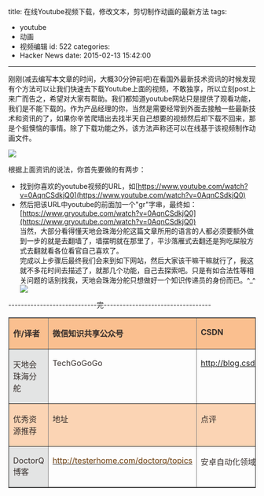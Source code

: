 title: 在线Youtube视频下载，修改文本，剪切制作动画的最新方法
tags:
  - youtube
  - 动画
  - 视频编辑
id: 522
categories:
  - Hacker News
date: 2015-02-13 15:42:00
---

<div id="article_content" class="article_content">&#13;

刚刚(减去编写本文章的时间，大概30分钟前吧)在看国外最新技术资讯的时候发现有个方法可以让我们快速去下载Youtube上面的视频，不敢独享，所以立刻post上来广而告之，希望对大家有帮助。我们都知道youtube网站只是提供了观看功能，我们是不能下载的。作为产品经理的你，当然是需要经常到外面去接触一些最新技术和资讯的了，如果你辛苦爬墙出去找半天自己想要的视频然后却下载不回来，那是个挺懊恼的事情。除了下载功能之外，该方法声称还可以在线基于该视频制作动画文件。

![](http://img.blog.csdn.net/20150213152802373?watermark/2/text/aHR0cDovL2Jsb2cuY3Nkbi5uZXQvemh1YmFpdGlhbg==/font/5a6L5L2T/fontsize/400/fill/I0JBQkFCMA==/dissolve/70/gravity/SouthEast)

根据上面资讯的说法，你首先要做的有两步：

*   找到你喜欢的youtube视频的URL，如[https://www.youtube.com/watch?v=0AqnCSdkjQ0](https://www.youtube.com/watch?v=0AqnCSdkjQ0)
*   然后把该URL中youtube的前面加一个"gr"字串，最终如：[https://www.gryoutube.com/watch?v=0AqnCSdkjQ0](https://www.gryoutube.com/watch?v=0AqnCSdkjQ0)<div>当然，大部分看得懂天地会珠海分舵这篇文章所用的语言的人都必须要额外做到一步的就是去翻墙了，墙摆明就在那里了，平沙落雁式去翻还是狗吃屎般方式去翻就看各位看官自己喜欢了。</div><div>完成以上步骤后最终我们会来到如下网站，然后大家该干嘛干嘛就行了，我这就不多花时间去描述了，就那几个功能，自己去探索吧。只是有如合法性等相关问题的话别找我，天地会珠海分舵只想做好一个知识传递员的身份而已。^_^</div><div>![](http://img.blog.csdn.net/20150213153443949?watermark/2/text/aHR0cDovL2Jsb2cuY3Nkbi5uZXQvemh1YmFpdGlhbg==/font/5a6L5L2T/fontsize/400/fill/I0JBQkFCMA==/dissolve/70/gravity/SouthEast)
</div><div>
</div><div>----------------------------完----------------------------------</div><div><table border="1" cellspacing="0" cellpadding="0"><tbody><tr><td valign="top" style="background: rgb(250, 191, 143);">

**<span style="color: rgb(54, 46, 43);">作</span><span style="color: rgb(54, 46, 43);">/译者</span>**
</td><td valign="top" style="background: rgb(250, 191, 143);">

**<span style="color: rgb(54, 46, 43);">微信知识共享公众号</span>**
</td><td valign="top" style="background: rgb(250, 191, 143);">

**<span style="color: rgb(54, 46, 43);">CSDN</span>**
</td></tr><tr><td valign="top" style="background: rgb(227, 228, 228);">

<span style="color: rgb(54, 46, 43);">天地会珠海分舵</span>
</td><td valign="top">

<span style="color: rgb(54, 46, 43);">TechGoGoGo</span>
</td><td valign="top">

<span style="color: rgb(54, 46, 43);">http://blog.csdn.net/zhubaitian</span>
</td></tr><tr><td valign="top" style="background: rgb(251, 212, 180);">

<span style="color: rgb(54, 46, 43);">优秀资源推荐</span>
</td><td valign="top" style="background: rgb(251, 212, 180);">

<span style="color: rgb(54, 46, 43);">地址</span>
</td><td valign="top" style="background: rgb(251, 212, 180);">

<span style="color: rgb(54, 46, 43);">点评</span>
</td></tr><tr><td valign="top" style="background: rgb(227, 228, 228);">

<span style="color: rgb(54, 46, 43);">DoctorQ</span><span style="color: rgb(54, 46, 43);">博客</span>
</td><td valign="top">

<span style="color: rgb(54, 46, 43);">[<span style="color: rgb(106, 57, 6);">http://testerhome.com/doctorq/topics</span>](http://testerhome.com/doctorq/topics)</span>
</td><td valign="top">

<span style="color: rgb(54, 46, 43);">安卓自动化领域才俊</span><span style="color: rgb(54, 46, 43);">           </span>
</td></tr></tbody></table>
</div></div>